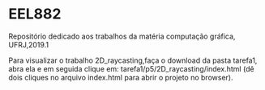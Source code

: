 # EEL882

Repositório dedicado aos trabalhos da matéria computação gráfica, UFRJ,2019.1

Para visualizar o trabalho 2D_raycasting,faça o download da pasta tarefa1, abra ela e em seguida clique em: tarefa1/p5/2D_raycasting/index.html (dê dois cliques no arquivo index.html para abrir o projeto no browser).
